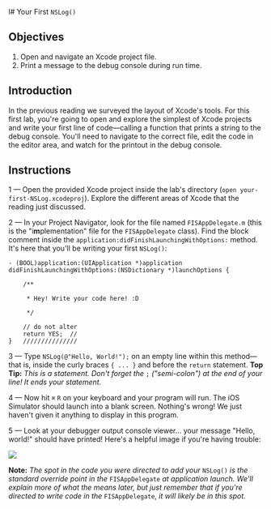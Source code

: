 l# Your First `NSLog()`

## Objectives

1. Open and navigate an Xcode project file.
2. Print a message to the debug console during run time.

## Introduction

In the previous reading we surveyed the layout of Xcode's tools. For this first lab, you're going to open and explore the simplest of Xcode projects and write your first line of code—calling a function that prints a string to the debug console. You'll need to navigate to the correct file, edit the code in the editor area, and watch for the printout in the debug console.

## Instructions

 1 — Open the provided Xcode project inside the lab's directory (`open your-first-NSLog.xcodeproj`). Explore the different areas of Xcode that the reading just discussed.

 2 — In your Project Navigator, look for the file named `FISAppDelegate.m` (this is the "i**m**plementation" file for the `FISAppDelegate` class). Find the block comment inside the `application:didFinishLaunchingWithOptions:` method. It's here that you'll be writing your first `NSLog()`:
 
```objc
- (BOOL)application:(UIApplication *)application didFinishLaunchingWithOptions:(NSDictionary *)launchOptions {

    /**
    
     * Hey! Write your code here! :D
     
     */
    
    // do not alter
    return YES;  //
}   ///////////////
```
   
 3 — Type `NSLog(@"Hello, World!");` on an empty line within this method—that is, inside the curly braces `{ ... }` and before the `return` statement. **Top Tip:** *This is a statement. Don't forget the* `;` *("semi-colon") at the end of your line! It ends your statement.*

 4 — Now hit `⌘` `R` on your keyboard and your program will run. The iOS Simulator should launch into a blank screen. Nothing's wrong! We just haven't given it anything to display in this program.
 
 5 — Look at your debugger output console viewer... your message "Hello, world!" should have printed! Here's a helpful image if you're having trouble:
 
![](https://curriculum-content.s3.amazonaws.com/ios/ios-your-first-NSLog/your-first-nslog-screenshot.png)

**Note:** *The spot in the code you were directed to add your* `NSLog()` *is the standard override point in the* `FISAppDelegate` *at application launch. We'll explain more of what the means later, but just remember that if you're directed to write code in the* `FISAppDelegate`, *it will likely be in this spot.*
